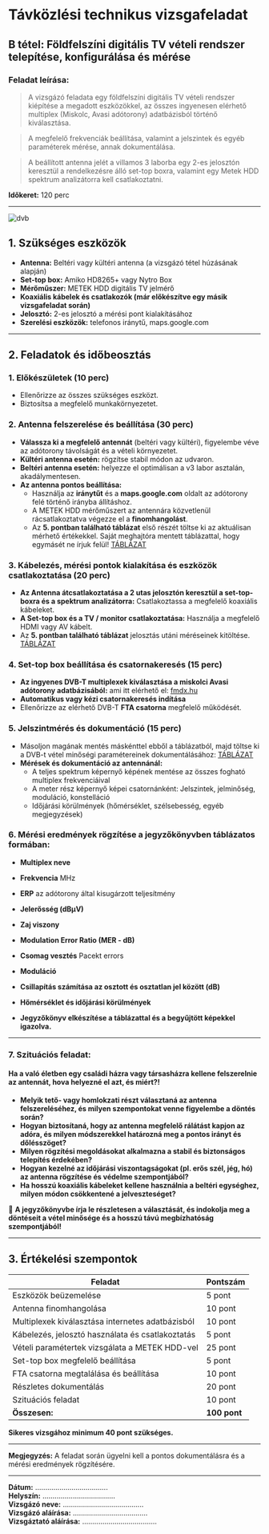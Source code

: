 # Távközlési technikus vizsgafeladat

## **B tétel:** Földfelszíni digitális TV vételi rendszer telepítése, konfigurálása és mérése

### **Feladat leírása:**    
> A vizsgázó feladata egy földfelszíni digitális TV vételi rendszer kiépítése a megadott eszközökkel, az összes ingyenesen elérhető multiplex (Miskolc, Avasi adótorony) adatbázisból történő kiválasztása.

> A megfelelő frekvenciák beállítása, valamint a jelszintek és egyéb paraméterek mérése, annak dokumentálása.

> A beállított antenna jelét a villamos 3 laborba egy 2-es jelosztón keresztül a rendelkezésre álló set-top boxra, valamint egy Metek HDD spektrum analizátorra kell csatlakoztatni.   

**Időkeret:** 120 perc  

---

![dvb](https://github.com/user-attachments/assets/3c122ca7-9e70-4e0a-92ad-e9ea1788b259)

## **1. Szükséges eszközök**
- **Antenna:** Beltéri vagy kültéri antenna (a vizsgázó tétel húzásának alapján)
- **Set-top box:** Amiko HD8265+ vagy Nytro Box
- **Mérőműszer:** METEK HDD digitális TV jelmérő
- **Koaxiális kábelek és csatlakozók (már előkészítve egy másik vizsgafeladat során)**
- **Jelosztó:** 2-es jelosztó a mérési pont kialakításához
- **Szerelési eszközök:** telefonos iránytű, maps.google.com

---

## **2. Feladatok és időbeosztás**

### **1. Előkészületek (10 perc)**
- Ellenőrizze az összes szükséges eszközt.
- Biztosítsa a megfelelő munkakörnyezetet.

### **2. Antenna felszerelése és beállítása (30 perc)**
- **Válassza ki a megfelelő antennát** (beltéri vagy kültéri), figyelembe véve az adótorony távolságát és a vételi környezetet.
- **Kültéri antenna esetén:** rögzítse stabil módon az udvaron.
- **Beltéri antenna esetén:** helyezze el optimálisan a v3 labor asztalán, akadálymentesen.
- **Az antenna pontos beállítása:**
  - Használja az **iránytűt** és a **maps.google.com** oldalt az adótorony felé történő irányba állításhoz.
  - A METEK HDD mérőműszert az antennára közvetlenül rácsatlakoztatva végezze el a **finomhangolást**.
  - Az **5. pontban található táblázat** első részét töltse ki az aktuálisan mérhető értékekkel. Saját meghajtóra mentett táblázattal, hogy egymásét ne írjuk felül! [TÁBLÁZAT](https://docs.google.com/spreadsheets/d/1NkTK1tls5gR6LeJ_V9S_o9S0uxuxc8ZEIHaER2DFV2k/edit?gid=0#gid=0)

### **3. Kábelezés, mérési pontok kialakítása és eszközök csatlakoztatása (20 perc)**
- **Az Antenna átcsatlakoztatása a 2 utas jelosztón keresztül a set-top-boxra és a spektrum analizátorra:** Csatlakoztassa a megfelelő koaxiális kábeleket.
- **A Set-top box és a TV / monitor csatlakoztatása:** Használja a megfelelő HDMI vagy AV kábelt.
- Az **5. pontban található táblázat** jelosztás utáni méréseinek kitöltése. [TÁBLÁZAT](https://docs.google.com/spreadsheets/d/1NkTK1tls5gR6LeJ_V9S_o9S0uxuxc8ZEIHaER2DFV2k/edit?gid=0#gid=0)

### **4. Set-top box beállítása és csatornakeresés (15 perc)**
- **Az ingyenes DVB-T multiplexek kiválasztása a miskolci Avasi adótorony adatbázisából:** ami itt elérhető el: [fmdx.hu](https://www.fmdx.hu/transmitters-hng-avas.htm)
- **Automatikus vagy kézi csatornakeresés indítása**
- Ellenőrizze az elérhető DVB-T **FTA csatorna** megfelelő működését.

### **5. Jelszintmérés és dokumentáció (15 perc)**
- Másoljon magának mentés máskénttel ebből a táblázatból, majd töltse ki a DVB-t vétel minőségi paramétereinek dokumentálásához: [TÁBLÁZAT](https://docs.google.com/spreadsheets/d/1NkTK1tls5gR6LeJ_V9S_o9S0uxuxc8ZEIHaER2DFV2k/edit?gid=0#gid=0)
- **Mérések és dokumentáció az antennánál:**
  - A teljes spektrum képernyő képének mentése az összes fogható multiplex frekvenciáival
  - A meter rész képernyő képei csatornánként: Jelszintek, jelminőség, moduláció, konstelláció
  - Időjárási körülmények (hőmérséklet, szélsebesség, egyéb megjegyzések)

### **6. Mérési eredmények** rögzítése a jegyzőkönyvben táblázatos formában:
  - **Multiplex neve**
  - **Frekvencia** MHz
  - **ERP** az adótorony által kisugárzott teljesítmény
  - **Jelerősség (dBμV)**
  - **Zaj viszony**
  - **Modulation Error Ratio (MER - dB)**
  - **Csomag vesztés** Pacekt errors
  - **Moduláció**
  - **Csillapítás számítása az osztott és osztatlan jel között (dB)**
  - **Hőmérséklet és időjárási körülmények**

- **Jegyzőkönyv elkészítése a táblázattal és a begyűjtött képekkel igazolva.**

--- 

### **7. Szituációs feladat:**

#### Ha a való életben egy családi házra vagy társasházra kellene felszerelnie az antennát, hova helyezné el azt, és miért?!

- **Melyik tető- vagy homlokzati részt választaná az antenna felszereléséhez, és milyen szempontokat venne figyelembe a döntés során?**  
- **Hogyan biztosítaná, hogy az antenna megfelelő rálátást kapjon az adóra, és milyen módszerekkel határozná meg a pontos irányt és dőlésszöget?**  
- **Milyen rögzítési megoldásokat alkalmazna a stabil és biztonságos telepítés érdekében?**  
- **Hogyan kezelné az időjárási viszontagságokat (pl. erős szél, jég, hó) az antenna rögzítése és védelme szempontjából?**  
- **Ha hosszú koaxiális kábeleket kellene használnia a beltéri egységhez, milyen módon csökkentené a jelveszteséget?**  

📌 **A jegyzőkönyvbe írja le részletesen a választását, és indokolja meg a döntéseit a vétel minősége és a hosszú távú megbízhatóság szempontjából!**

---

## **3. Értékelési szempontok**

| Feladat | Pontszám |
|---------|----------|
| Eszközök beüzemelése | 5 pont |
| Antenna finomhangolása | 10 pont |
| Multiplexek kiválasztása internetes adatbázisból | 10 pont |
| Kábelezés, jelosztó használata és csatlakoztatás | 5 pont |
| Vételi paramétertek vizsgálata a METEK HDD-vel | 25 pont |
| Set-top box megfelelő beállítása | 5 pont |
| FTA csatorna megtalálása és beállítása | 10 pont |
| Részletes dokumentálás  | 20 pont |
| Szituációs feladat  | 10 pont |
| **Összesen:** | **100 pont** |

**Sikeres vizsgához minimum 40 pont szükséges.**   

---

**Megjegyzés:** A feladat során ügyelni kell a pontos dokumentálásra és a mérési eredmények rögzítésére.

---

**Dátum:** ....................................   
**Helyszín:** ....................................   
**Vizsgázó neve:** ........................................  
**Vizsgázó aláírása:** .....................................   
**Vizsgáztató aláírása:** .....................................   
